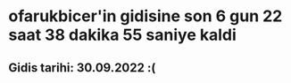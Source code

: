 # ofarukbicer'in gidisine son 6 gun 22 saat 38 dakika 55 saniye kaldi

## Gidis tarihi: 30.09.2022 :(